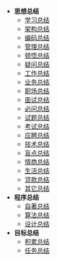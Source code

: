 
* **思想总结**
    - [学习总结](summary/xue-xi.md)
    - [架构总结](summary/jia-gou.md)
    <!--- [规约总结](summary/gui-yue.md)-->
    - [编码总结](summary/bian-ma.md)
    - [管理总结](encrypted/guan-li.md)
    - [顿悟总结](encrypted/dun-wu.md)
    - [疑问总结](encrypted/yi-wen.md)
    - [工作总结](encrypted/gong-zuo.md)
    - [业务总结](summary/ye-wu.md)
    - [职场总结](encrypted/zhi-chang.md)
    - [面试总结](encrypted/mian-shi.md)
    - [必问总结](encrypted/mian-shi-bw.md)
    - [试题总结](encrypted/mian-shi-ti.md)
    - [考试总结](encrypted/kao-shi.md)
    - [应聘总结](encrypted/ying-pin.md)
    - [技术总结](encrypted/ji-shu.md)
    - [盲点总结](encrypted/mang-dian.md)
    - [情商总结](encrypted/qing-shang.md)
    <!--- [恋爱总结](summary/lian-ai.md)-->
    <!--- [校长总结](love/xiaozhang/ke-cheng.md)-->
    <!--- [糖糖总结](love/tangtang/zhi-bo.md)-->
    <!--- [婚姻总结](summary/hun-yin.md)-->
    <!--- [拯救总结](summary/zheng-jiu.md)-->
    - [生活总结](encrypted/sheng-huo.md)
    - [贷款总结](summary/dai-kuan.md)
    - [其它总结](summary/qi-ta.md)
* **程序总结**
    - [自著总结](book/zi-zhu.md)
    - [算法总结](program/suan-fa.md)
    - [设计总结](program/she-ji.md)
* **目标总结**
    - [积累总结](goal/ji-lei.md)
    - [任务总结](goal/ren-wu.md)

    
    
 

  
  
